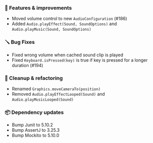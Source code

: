 ### 🚀 Features & improvements

- Moved volume control to new `AudioConfiguration` (#186)
- Added `Audio.playEffect(Sound, SoundOptions)` and  `Audio.playMusic(Sound, SoundOptions)`

### 🪛 Bug Fixes

- Fixed wrong volume when cached sound clip is played
- Fixed `Keyboard.isPressed(key)` is true if key is pressed for a longer duration (#194)

### 🧽 Cleanup & refactoring

- Renamed `Graphics.moveCameraTo(position)`
- Removed `Audio.playEffectLooped(Sound)` and  `Audio.playMusicLooped(Sound)`

### 📦 Dependency updates

- Bump Junit to 5.10.2
- Bump AssertJ to 3.25.3
- Bump Mockito to 5.10.0